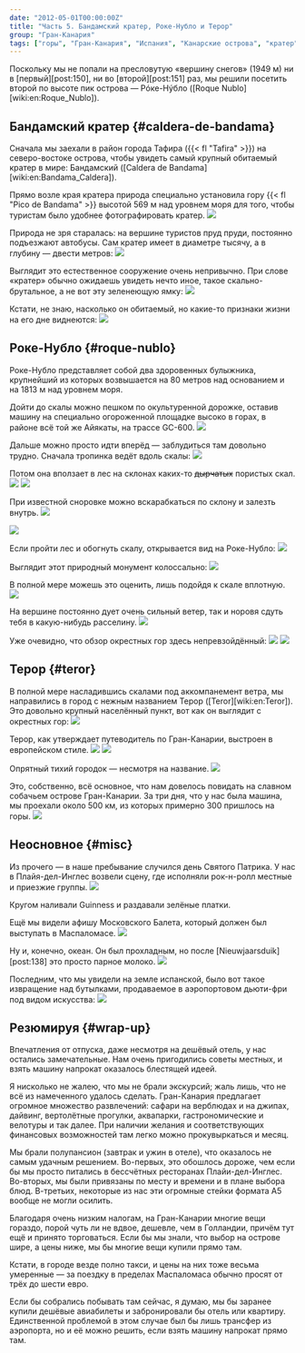 ```yaml
---
date: "2012-05-01T00:00:00Z"
title: "Часть 5. Бандамский кратер, Роке-Нубло и Терор"
group: "Гран-Канария"
tags: ["горы", "Гран-Канария", "Испания", "Канарские острова", "кратер", "остров", "пещеры", "путешествия", "Роке-Нубло", "Терор"]
---
```


Поскольку мы не попали на пресловутую «вершину снегов» (1949 м) ни в [первый][post:150], ни во [второй][post:151] раз, мы решили посетить второй по высоте пик острова — Рóке-Нýбло ([Roque Nublo][wiki:en:Roque_Nublo]).

## Бандамский кратер {#caldera-de-bandama}

Сначала мы заехали в район города Тафира ({{< fl "Tafira" >}}) на северо-востоке острова, чтобы увидеть самый крупный обитаемый кратер в мире: Бандамский ([Caldera de Bandama][wiki:en:Bandama_Caldera]).

Прямо возле края кратера природа специально установила гору {{< fl "Pico de Bandama" >}} высотой 569 м над уровнем моря для того, чтобы туристам было удобнее фотографировать кратер.
![](img:3.bp.blogspot.com/-zYgRFDKc44U/T2pZ-gJqnhI/AAAAAAAAMeI/hSwcICKXG0Y/s1600/dsc00537.picasaweb.jpg:a)

<!--more-->

Природа не зря старалась: на вершине туристов пруд пруди, постоянно подъезжают автобусы. Сам кратер имеет в диаметре тысячу, а в глубину — двести метров:
![](img:1.bp.blogspot.com/-A37ooLnIh8c/T2pa-TOT1QI/AAAAAAAAMkY/JEtU21md0Js/s1600/dsc00516.picasaweb.jpg:a)

Выглядит это естественное сооружение очень непривычно. При слове «кратер» обычно ожидаешь увидеть нечто иное, такое скально-брутальное, а не вот эту зеленеющую ямку:
![](img:4.bp.blogspot.com/-EQjHIkxudz8/T2pdRlvuHDI/AAAAAAAAMyw/6yQPQlaFyuo/s1600/dsc00517.picasaweb.jpg:a)

Кстати, не знаю, насколько он обитаемый, но какие-то признаки жизни на его дне виднеются:
![](img:4.bp.blogspot.com/-k--Y9cgnvU4/T2pX7hc_LoI/AAAAAAAAMR4/_xDoQZwVHjE/s1600/dsc00530.picasaweb.jpg:a)

## Роке-Нубло {#roque-nublo}

Роке-Нубло представляет собой два здоровенных булыжника, крупнейший из которых возвышается на 80 метров над основанием и на 1813 м над уровнем моря.

Дойти до скалы можно пешком по окультуренной дорожке, оставив машину на специально огороженной площадке высоко в горах, в районе всё той же Айякаты, на трассе GC-600.
![](img:1.bp.blogspot.com/-yEyWiyWiV2c/T2pZVc5IQUI/AAAAAAAANE8/QSUrSI-1pfA/s1600/dsc00570.picasaweb.jpg:a)

Дальше можно просто идти вперёд — заблудиться там довольно трудно. Сначала тропинка ведёт вдоль скалы:
![](img:3.bp.blogspot.com/-kLPD2KAYosw/T2pbdUDDBTI/AAAAAAAAMnk/9Bpc0_o-ma0/s1600/dsc00571.picasaweb.jpg:a)

Потом она вползает в лес на склонах каких-то ~~дырчатых~~ пористых скал.
![](img:1.bp.blogspot.com/-uG8E_Cys7VY/T2pYh-C0YuI/AAAAAAAAMVY/5aDH8zEt_ko/s1600/dsc00580.picasaweb.jpg:a)
![](img:4.bp.blogspot.com/-JhUS6-SfgsU/T2pXMMkGAqI/AAAAAAAAMNQ/dILipXQo6Ok/s1600/dsc00600.picasaweb.jpg:a)

При известной сноровке можно вскарабкаться по склону и залезть внутрь.
![](img:1.bp.blogspot.com/-w3fBZ3uAA1U/T2pchVoMEWI/AAAAAAAAMuM/Hu99X3wSRUg/s1600/dsc00612.picasaweb.jpg:a)

![](img:3.bp.blogspot.com/-j58VNAkZpQ4/T2paoHAOIZI/AAAAAAAAMiI/CjpzzMkmioU/s1600/dsc00614.picasaweb.jpg:a)

Если пройти лес и обогнуть скалу, открывается вид на Роке-Нубло:
![](img:4.bp.blogspot.com/--i3I1F09Sis/T2pdaKddkKI/AAAAAAAAMz0/WQpQZmPlapo/s1600/dsc00619.picasaweb.jpg:a)

Выглядит этот природный монумент колоссально:
![](img:3.bp.blogspot.com/-Wa_vxZHzr5Q/T2pYJsvJcaI/AAAAAAAAMTA/hTvEX-FO0oc/s1600/dsc00625.picasaweb.jpg:a)

В полной мере можешь это оценить, лишь подойдя к скале вплотную.
![](img:3.bp.blogspot.com/-Y-hwCksTKmI/T2pdBWgSVbI/AAAAAAAANDM/5yJ3tC-587c/s1600/dsc00646.picasaweb.jpg:a)

На вершине постоянно дует очень сильный ветер, так и норовя сдуть тебя в какую-нибудь расселину.
![](img:1.bp.blogspot.com/-QfYBUEgQHU8/T2pff9q24NI/AAAAAAAANA8/yHZxZ7I0h1U/s1600/dsc00637.picasaweb.jpg:a)

Уже очевидно, что обзор окрестных гор здесь непревзойдённый:
![](img:1.bp.blogspot.com/-0zeavvLMlwE/T2pdkHeHDbI/AAAAAAAAM00/banIq-ZQZCE/s1600/dsc00640.picasaweb.jpg:a)
![](img:4.bp.blogspot.com/-CUqiwVQ_lQI/T2pXQVZyyDI/AAAAAAAAMNw/ae3noG4Rnxs/s1600/dsc00668.picasaweb.jpg:a)

## Терор {#teror}

В полной мере насладившись скалами под аккомпанемент ветра, мы направились в город с нежным названием Терор ([Teror][wiki:en:Teror]). Это довольно крупный населённый пункт, вот как он выглядит с окрестных гор:
![](img:3.bp.blogspot.com/-2o7WC-MUs-A/T2pZmErv0oI/AAAAAAAAMbo/HGkBM-dBezg/s1600/dsc00695.picasaweb.jpg:a)

Терор, как утверждает путеводитель по Гран-Канарии, выстроен в европейском стиле.
![](img:4.bp.blogspot.com/-u8XCZQtjVkY/T2pYBo9azTI/AAAAAAAAMSY/Eal722y6OIo/s1600/dsc00705.picasaweb.jpg:a)
![](img:1.bp.blogspot.com/-tTB6CTuaK0s/T2pboWQ0HTI/AAAAAAAAMos/lZyAABzIJJw/s1600/dsc00706.picasaweb.jpg:a)

Опрятный тихий городок — несмотря на название.
![](img:3.bp.blogspot.com/-qIfp0TCe6O8/T2pdMVNS0GI/AAAAAAAAMyc/RGcxTsXHB08/s1600/dsc00698.picasaweb.jpg:a)

Это, собственно, всё основное, что нам довелось повидать на славном собачьем острове Гран-Канарии. За три дня, что у нас была машина, мы проехали около 500 км, из которых примерно 300 пришлось на горы.
![](img:1.bp.blogspot.com/-DQX-ggbcTuk/T2pZaQveQ9I/AAAAAAAAMaw/ym8opOyqY9E/s1600/dsc00742.picasaweb.jpg:a)

## Неосновное {#misc}

Из прочего — в наше пребывание случился день Святого Патрика. У нас в Плайя-дел-Инглес возвели сцену, где исполняли рок-н-ролл местные и приезжие группы.
![](img:3.bp.blogspot.com/-egHJhHRCycM/T2pcZZT7lKI/AAAAAAAANeQ/BxwyuMQI_aM/s1600/dsc00749.picasaweb.jpg:a)

Кругом наливали Guinness и раздавали зелёные платки.

Ещё мы видели афишу Московского Балета, который должен был выступать в Маспаломасе.
![](img:4.bp.blogspot.com/-Yw-CFfk1UIE/T2pZCgerJ4I/AAAAAAAANd0/blzuvdcIv9s/s1600/dsc00793.picasaweb.jpg:a)

Ну и, конечно, океан. Он был прохладным, но после [Nieuwjaarsduik][post:138] это просто парное молоко.
![](img:3.bp.blogspot.com/-xnMzXxZoKzk/T2pcbq9ZJQI/AAAAAAAAN_M/9Gi3l4AOQ30/s1600/dsc00878.picasaweb.jpg:a)

Последним, что мы увидели на земле испанской, было вот такое извращение над бутылками, продаваемое в аэропортовом дьюти-фри под видом искусства:
![](img:3.bp.blogspot.com/-NlhqR8ovffs/T6BOugHxbqI/AAAAAAAAP5o/75YVuFno-hE/s1600/20120319_211118.picasaweb.jpg:a)

## Резюмируя {#wrap-up}

Впечатления от отпуска, даже несмотря на дешёвый отель, у нас остались замечательные. Нам очень пригодились советы местных, и взять машину напрокат оказалось блестящей идеей.

Я нисколько не жалею, что мы не брали экскурсий; жаль лишь, что не всё из намеченного удалось сделать. Гран-Канария предлагает огромное множество развлечений: сафари на верблюдах и на джипах, дайвинг, вертолётные прогулки, аквапарки, гастрономические и велотуры и так далее. При наличии желания и соответствующих финансовых возможностей там легко можно прокувыркаться и месяц.

Мы брали полупансион (завтрак и ужин в отеле), что оказалось не самым удачным решением. Во-первых, это обошлось дороже, чем если бы мы просто питались в бессчётных ресторанах Плайи-дел-Инглес. Во-вторых, мы были привязаны по месту и времени и в плане выбора блюд. В-третьих, некоторые из нас эти огромные стейки формата А5 вообще не могли осилить.

Благодаря очень низким налогам, на Гран-Канарии многие вещи гораздо, порой чуть ли не вдвое, дешевле, чем в Голландии, причём тут ещё и принято торговаться. Если бы мы знали, что выбор на острове шире, а цены ниже, мы бы многие вещи купили прямо там.

Кстати, в городе везде полно такси, и цены на них тоже весьма умеренные — за поездку в пределах Маспаломаса обычно просят от трёх до шести евро.

Если бы собрались побывать там сейчас, я думаю, мы бы заранее купили дешёвые авиабилеты и забронировали бы отель или квартиру. Единственной проблемой в этом случае был бы лишь трансфер из аэропорта, но и её можно решить, если взять машину напрокат прямо там.
